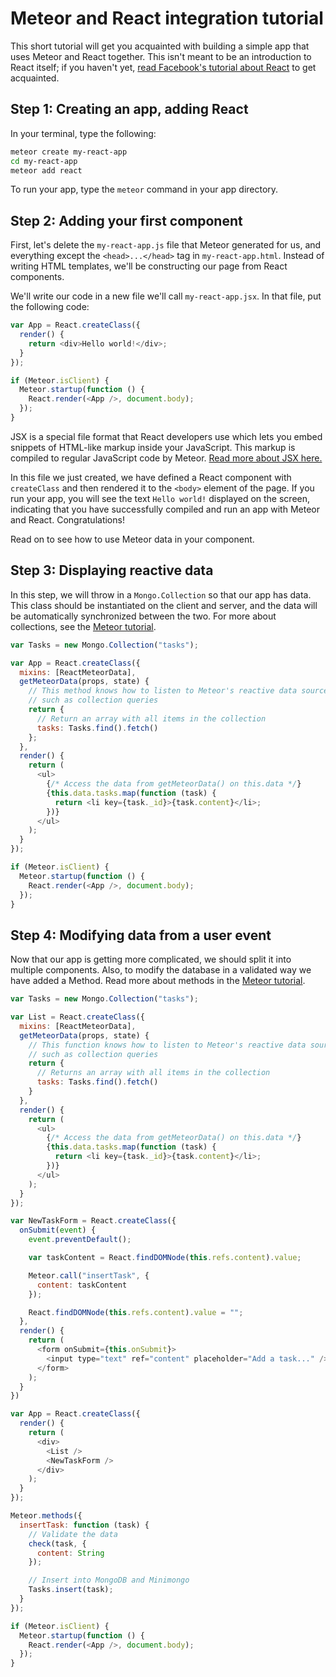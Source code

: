 <h1>Meteor and React integration tutorial</h1>

This short tutorial will get you acquainted with building a simple app that uses Meteor and React together. This isn't meant to be an introduction to React itself; if you haven't yet, [read Facebook's tutorial about React](https://facebook.github.io/react/docs/tutorial.html) to get acquainted.

## Step 1: Creating an app, adding React

In your terminal, type the following:

```sh
meteor create my-react-app
cd my-react-app
meteor add react
```

To run your app, type the `meteor` command in your app directory.

## Step 2: Adding your first component

First, let's delete the `my-react-app.js` file that Meteor generated for us, and everything except the `<head>...</head>` tag in `my-react-app.html`. Instead of writing HTML templates, we'll be constructing our page from React components.

We'll write our code in a new file we'll call `my-react-app.jsx`. In that file, put the following code:

```js
var App = React.createClass({
  render() {
    return <div>Hello world!</div>;
  }
});

if (Meteor.isClient) {
  Meteor.startup(function () {
    React.render(<App />, document.body);
  });
}
```

JSX is a special file format that React developers use which lets you embed snippets of HTML-like markup inside your JavaScript. This markup is compiled to regular JavaScript code by Meteor. [Read more about JSX here.](jsx.md)

In this file we just created, we have defined a React component with `createClass` and then rendered it to the `<body>` element of the page. If you run your app, you will see the text `Hello world!` displayed on the screen, indicating that you have successfully compiled and run an app with Meteor and React. Congratulations!

Read on to see how to use Meteor data in your component.

## Step 3: Displaying reactive data

In this step, we will throw in a `Mongo.Collection` so that our app has data. This class should be instantiated on the client and server, and the data will be automatically synchronized between the two. For more about collections, see the [Meteor tutorial](https://www.meteor.com/try/3).

```js
var Tasks = new Mongo.Collection("tasks");

var App = React.createClass({
  mixins: [ReactMeteorData],
  getMeteorData(props, state) {
    // This method knows how to listen to Meteor's reactive data sources,
    // such as collection queries
    return {
      // Return an array with all items in the collection
      tasks: Tasks.find().fetch()
    };
  },
  render() {
    return (
      <ul>
        {/* Access the data from getMeteorData() on this.data */}
        {this.data.tasks.map(function (task) {
          return <li key={task._id}>{task.content}</li>;
        })}
      </ul>
    );
  }
});

if (Meteor.isClient) {
  Meteor.startup(function () {
    React.render(<App />, document.body);
  });
}
```

## Step 4: Modifying data from a user event

Now that our app is getting more complicated, we should split it into multiple components. Also, to modify the database in a validated way we have added a Method. Read more about methods in the [Meteor tutorial](https://www.meteor.com/try/10).

```js
var Tasks = new Mongo.Collection("tasks");

var List = React.createClass({
  mixins: [ReactMeteorData],
  getMeteorData(props, state) {
    // This function knows how to listen to Meteor's reactive data sources,
    // such as collection queries
    return {
      // Returns an array with all items in the collection
      tasks: Tasks.find().fetch()
    }
  },
  render() {
    return (
      <ul>
        {/* Access the data from getMeteorData() on this.data */}
        {this.data.tasks.map(function (task) {
          return <li key={task._id}>{task.content}</li>;
        })}
      </ul>
    );
  }
});

var NewTaskForm = React.createClass({
  onSubmit(event) {
    event.preventDefault();

    var taskContent = React.findDOMNode(this.refs.content).value;

    Meteor.call("insertTask", {
      content: taskContent
    });

    React.findDOMNode(this.refs.content).value = "";
  },
  render() {
    return (
      <form onSubmit={this.onSubmit}>
        <input type="text" ref="content" placeholder="Add a task..." />
      </form>
    );
  }
})

var App = React.createClass({
  render() {
    return (
      <div>
        <List />
        <NewTaskForm />
      </div>
    );
  }
});

Meteor.methods({
  insertTask: function (task) {
    // Validate the data
    check(task, {
      content: String
    });

    // Insert into MongoDB and Minimongo
    Tasks.insert(task);
  }
});

if (Meteor.isClient) {
  Meteor.startup(function () {
    React.render(<App />, document.body);
  });
}
```
